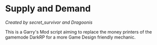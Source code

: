 # Supply and Demand
*Created by secret_survivor and Dragoonis*

This is a Garry's Mod script aiming to replace the money printers of the gamemode DarkRP for a more Game Design friendly mechanic.
